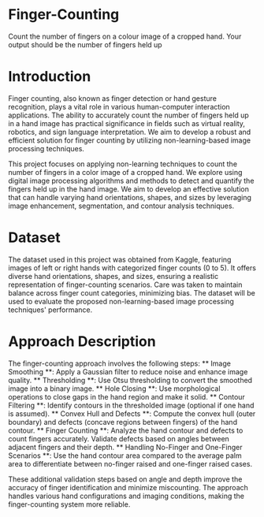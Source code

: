 # Finger-Counting
Count the number of fingers on a colour image of a cropped hand. Your output should be the number of fingers held up

# Introduction
Finger counting, also known as finger detection or hand gesture recognition, plays a vital role in various human-computer interaction applications. The ability to accurately count the number of fingers held up in a hand image has practical significance in fields
such as virtual reality, robotics, and sign language interpretation. We aim to develop a robust and efficient solution for finger counting by utilizing non-learning-based image processing techniques. 

This project focuses on applying non-learning techniques to count the number of fingers in a color image of a cropped hand. We explore using digital image processing algorithms and methods to detect and quantify the fingers held up in the hand image. We aim to develop an effective solution that can handle varying hand orientations, shapes, and sizes by leveraging image enhancement, segmentation, and contour analysis techniques.

# Dataset
The dataset used in this project was obtained from Kaggle, featuring images of left or right hands with categorized finger counts (0 to 5). It offers diverse hand orientations, shapes, and sizes, ensuring a realistic representation of finger-counting scenarios. Care was taken to maintain balance across finger count categories, minimizing bias. The dataset will be used to evaluate the proposed non-learning-based image processing techniques' performance.

# Approach Description
The finger-counting approach involves the following steps:
** Image Smoothing **: Apply a Gaussian filter to reduce noise and enhance image quality.
** Thresholding **: Use Otsu thresholding to convert the smoothed image into a binary image.
** Hole Closing **: Use morphological operations to close gaps in the hand region and make it solid.
** Contour Filtering **: Identify contours in the thresholded image (optional if one hand is assumed).
** Convex Hull and Defects **: Compute the convex hull (outer boundary) and defects (concave regions between fingers) of the hand contour.
** Finger Counting **: Analyze the hand contour and defects to count fingers accurately. Validate defects based on angles between adjacent fingers and their depth.
** Handling No-Finger and One-Finger Scenarios **: Use the hand contour area compared to the average palm area to differentiate between no-finger raised and one-finger raised cases.

These additional validation steps based on angle and depth improve the accuracy of finger identification and minimize miscounting. The approach handles various hand configurations and imaging conditions, making the finger-counting system more reliable.
